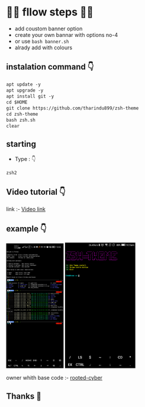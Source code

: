 # 🚨🚨 fllow steps 🚨🚨

- add coustom banner option
- create your own bannar with options no-4
- or use `bash banner.sh`
- alrady add with colours

## instalation command 👇

```code
apt update -y
apt upgrade -y
apt install git -y
cd $HOME
git clone https://github.com/tharindu899/zsh-theme
cd zsh-theme
bash zsh.sh
clear 
```

## starting

- Type : 👇

 ```bash
 zsh2
 ```

## Video tutorial 👇

link :- [Video link](https://youtu.be/2krTPrMHG80)

## example 👇

<body
>
  <div class="image-container"
  >
    <img src="https://raw.githubusercontent.com/tharindu899/addon/main/termux/zsh/img/zsh.jpg" width="155" alt="Image 1"
    >
    <img src="https://github.com/rooted-cyber/image-upload/raw/master/zsh2.png" width="190" alt="Image 2"
    >
  </div>
</body>

owner whith base code :- [rooted-cyber](https://github.com/rooted-cyber)

## Thanks 🙏
